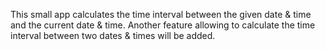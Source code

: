 This small app calculates the time interval between the given date & time and the current date & time.
Another feature allowing to calculate the time interval between two dates & times will be added.